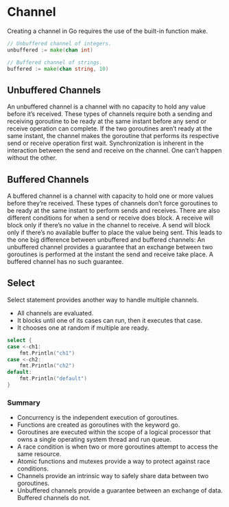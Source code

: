 # Channel

Creating a channel in Go requires the use of the built-in function make.

```go
// Unbuffered channel of integers.
unbuffered := make(chan int)

// Buffered channel of strings.
buffered := make(chan string, 10)
```

## Unbuffered Channels

An unbuffered channel is a channel with no capacity to hold any value before it’s received. These types of channels
require both a sending and receiving goroutine to be ready at the same instant before any send or receive operation can
complete. If the two goroutines aren’t ready at the same instant, the channel makes the goroutine that performs its
respective send or receive operation first wait. Synchronization is inherent in the interaction between the send and
receive on the channel. One can’t happen without the other.

## Buffered Channels

A buffered channel is a channel with capacity to hold one or more values before they’re received. These types of
channels don’t force goroutines to be ready at the same instant to perform sends and receives. There are also different
conditions for when a send or receive does block. A receive will block only if there’s no value in the channel to
receive. A send will block only if there’s no available buffer to place the value being sent. This leads to the one big
difference between unbuffered and buffered channels: An unbuffered channel provides a guarantee that an exchange between
two goroutines is performed at the instant the send and receive take place. A buffered channel has no such guarantee.

## Select
Select statement provides another way to handle multiple channels. 
* All channels are evaluated.
* It blocks until one of its cases can run, then it executes that case. 
* It chooses one at random if multiple are ready.

```go
select {
case <-ch1:
    fmt.Println("ch1")
case <-ch2:
    fmt.Println("ch2")
default:	
    fmt.Println("default")
}
```

### Summary
* Concurrency is the independent execution of goroutines.
* Functions are created as goroutines with the keyword go.
* Goroutines are executed within the scope of a logical processor that owns a single operating system thread and run
  queue.
* A race condition is when two or more goroutines attempt to access the same resource.
* Atomic functions and mutexes provide a way to protect against race conditions.
* Channels provide an intrinsic way to safely share data between two goroutines.
* Unbuffered channels provide a guarantee between an exchange of data. Buffered channels do not.